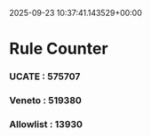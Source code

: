 2025-09-23 10:37:41.143529+00:00
# Rule Counter 
 ### UCATE : 575707

 ### Veneto : 519380

 ### Allowlist : 13930